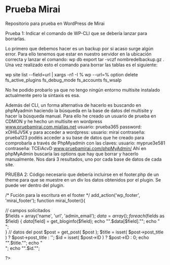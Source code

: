 # Prueba Mirai
Repositorio para prueba en WordPress de Mirai

Prueba 1: Indicar el comando de WP-CLI que se debería lanzar para borrarlas. 

Lo primero que debemos hacer es un backup por si acaso surge algún error. Para ello tenemos que estar en nuestro servidor en la ubicación correcta y lanzar el comando:
wp db export tar -vczf nombredelbackup.gz .
Una vez realizado esto el comando para borrar las tablas es el siguiente:

wp site list --field=url | xargs -n1 -I % wp --url=% option delete fs_active_plugins fs_debug_mode fs_accounts fs_wsalp

No he podido probarlo ya que no tengo ningún entorno multisite instalado actualmente pero la sintaxis es esa.

Además del CLI, un forma alternativa de hacerlo es buscando en phpMyadmin haciendo la búsqueda en la base de datos del multisite y hacer la búsqueda manual. Para ello he creado un usuario de prueba en CDMON y he hecho un multisite en wordpress www.pruebamirai.com.mialias.net usuario: prueba365  password: xOH6JV5K y para acceder a wordpress: usuario: mirai contraseña: prueba123 podéis acceder a su base de datos que he creado para comprobarla a través de PhpMyadmin con las claves: usuario: myprue3e581 contraseña: TCEiAcvD
www.pruebamirai.com/phpMyAdmin/
Ahí en phpMyAdmin buscaría las options que hay que borrar y hacerlo manualmente. Nos dará 3 resultados, uno por cada base de datos de cada site.

PRUEBA 2: Código necesario que debería incluirse en el footer.php de un theme para que se muestre en un div los datos obtenidos por el plugin. Se puede ver dentro del plugin.

/* Fución para la escritura en el footer */
add_action('wp_footer', 'mirai_footer');
function mirai_footer(){
   
// campos solicitados    
    $fields = array('name', 'url', 'admin_email');
    $data = array();
    foreach($fields as $field) {
        $data[$field] = get_bloginfo($field);
        echo "".$data[$field]."";
        echo "</br>";  
    }
    // datos del post
    $post = get_post( $post );
    $title = isset( $post->post_title ) ? $post->post_title : '';
    $id    = isset( $post->ID ) ? $post->ID : 0;
    echo "".$title."";
    echo "</br>";
    echo "".$id."";   
    
  ?>
<?php
};
